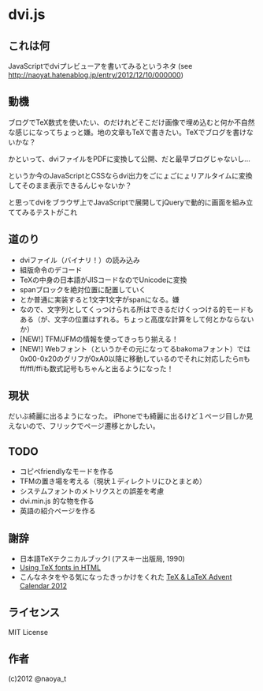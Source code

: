 # dvi.js

## これは何

JavaScriptでdviプレビューアを書いてみるというネタ
(see http://naoyat.hatenablog.jp/entry/2012/12/10/000000)

## 動機

ブログでTeX数式を使いたい、のだけれどそこだけ画像で埋め込むと何か不自然な感じになってちょっと嫌。地の文章もTeXで書きたい。TeXでブログを書けないかな？

かといって、dviファイルをPDFに変換して公開、だと最早ブログじゃないし…

というか今のJavaScriptとCSSならdvi出力をごにょごにょリアルタイムに変換してそのまま表示できるんじゃないか？

と思ってdviをブラウザ上でJavaScriptで展開してjQueryで動的に画面を組み立ててみるテストがこれ

## 道のり

* dviファイル（バイナリ！）の読み込み
* 組版命令のデコード
* TeXの中身の日本語がJISコードなのでUnicodeに変換
* spanブロックを絶対位置に配置していく
* とか普通に実装すると1文字1文字がspanになる。嫌
* なので、文字列としてくっつけられる所はできるだけくっつける的モードもある（が、文字の位置はずれる。ちょっと高度な計算をして何とかならないか）
* [NEW!] TFM/JFMの情報を使ってきっちり揃える！
* [NEW!] Webフォント（というかその元になってるbakomaフォント）では0x00-0x20のグリフが0xA0以降に移動しているのでそれに対応したらπもff/ffl/ffiも数式記号もちゃんと出るようになった！

## 現状

だいぶ綺麗に出るようになった。
iPhoneでも綺麗に出るけど１ページ目しか見えないので、フリックでページ遷移とかしたい。

## TODO

* コピペfriendlyなモードを作る
* TFMの置き場を考える（現状１ディレクトリにひとまとめ）
* システムフォントのメトリクスとの誤差を考慮
* dvi.min.js 的な物を作る
* 英語の紹介ページを作る

## 謝辞

* 日本語TeXテクニカルブックI (アスキー出版局, 1990)
* [Using TeX fonts in HTML](http://jadzia.bu.edu/~tsl/using-tex-fonts-in-html/)
* こんなネタをやる気になったきっかけをくれた [TeX & LaTeX Advent Calendar 2012](http://atnd.org/events/34318)

## ライセンス

MIT License

## 作者

(c)2012 @naoya_t


